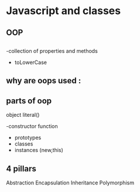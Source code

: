 # Javascript and classes

## OOP

##

-collection of properties and methods

- toLowerCase

## why are oops used :

## parts of oop

object literal()

-constructor function

- prototypes
- classes
- instances (new,this)

## 4 pillars

Abstraction
Encapsulation
Inheritance
Polymorphism
